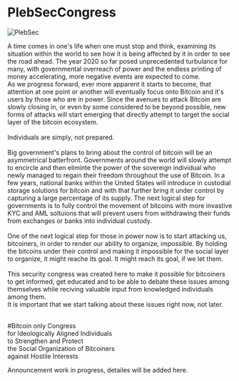 # PlebSecCongress

<img src="https://raw.githubusercontent.com/karozagorus/PlebSecurityCongress/master/plebsec.jpg" alt="PlebSec">

A time comes in one's life when one must stop and think, examining its situation within the world to see how it is being affected by it in order to see the road ahead. The year 2020 so far posed unprecedented turbulance for many, with governmental overreach of power and the endless printing of money accelerating, more negative events are expected to come.<br>
As we progress forward, ever more apparent it starts to become, that attention at one point or another will eventually focus onto Bitcoin and it's users by those who are in power. Since the avenues to attack Bitcoin are slowly closing in, or even by some considered to be beyond possible, new forms of attacks will start emerging that directly attempt to target the social layer of the bitcoin ecosystem.<br>
<br>
Individuals are simply, not prepared.<br>
<br>
Big government's plans to bring about the control of bitcoin will be an asymmetrical batterfront. Governments around the world will slowly attempt to encircle and then eliminte the power of the sovereign individual who newly managed to regain their freedom throughout the use of Bitcoin. In a few years, national banks within the United States will introduce in custodial storage solutions for bitcoin and with that further bring it under control by capturing a large percentage of its supply. The next logical step for governments is to fully control the movement of bitcoins with more invastive KYC and AML soltuions that will prevent users from withdrawing their funds from exchanges or banks into individual custody.<br>
<br>
One of the next logical step for those in power now is to start attacking us, bitcoiners, in order to render our ability to organize, impossible. By holding the bitcoins under their control and making it impossible for the social layer to organize, it might reache its goal. It might reach its goal, if we let them.<br>
<br>
This security congress was created here to make it possible for bitcoiners to get informed, get educated and to be able to debate these issues among themselves while reciving valuable input from knowledged individuals among them.<br>
It is important that we start talking about these issues right now, not later.<br>
<br>


#Bitcoin only Congress<br>
for Ideologically Aligned Individuals<br>
to Strengthen and Protect<br>
the Social Organization of Bitcoiners<br>
against Hostile Interests<br>

Announcement work in progress, detailes will be added here.

